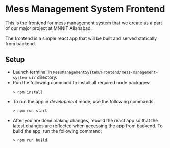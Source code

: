 # Mess Management System Frontend

This is the frontend for mess management system that we create as a part of our major project at MNNIT Allahabad.

The frontend is a simple react app that will be built and served statically from backend.

## Setup

- Launch terminal in `MessManagementSystem/Frontend/mess-management-system-ui/` directory.
- Run the following command to install all required node packages:
  ```
  > npm install
  ```
- To run the app in <i>development</i> mode, use the following commands:
  ```
  > npm run start
  ```
- After you are done making changes, rebuild the react app so that the latest changes are reflected when accessing the app from backend. To build the app, run the following command:
  ```
  > npm run build
  ```
